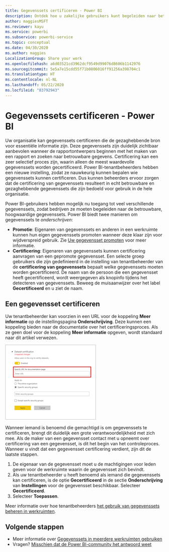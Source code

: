 ```yaml
---
title: Gegevenssets certificeren - Power BI
description: Ontdek hoe u zakelijke gebruikers kunt begeleiden naar betrouwbare en hoogwaardige gegevenssets.
author: maggiesMSFT
ms.reviewer: kayu
ms.service: powerbi
ms.subservice: powerbi-service
ms.topic: conceptual
ms.date: 04/30/2020
ms.author: maggies
LocalizationGroup: Share your work
ms.openlocfilehash: a6d03521cd3962dcf9549d99076d8606b1142976
ms.sourcegitcommit: 5e5a7e15cdd55f71b0806016ff91256a398704c1
ms.translationtype: HT
ms.contentlocale: nl-NL
ms.lasthandoff: 05/22/2020
ms.locfileid: "83792943"
---
```

# <a name="certify-datasets---power-bi"></a>Gegevenssets certificeren - Power BI

Uw organisatie kan gegevenssets certificeren die de gezaghebbende bron voor essentiële informatie zijn. Deze gegevenssets zijn duidelijk zichtbaar aanbevolen wanneer de rapportontwerpers beginnen met het maken van een rapport en zoeken naar betrouwbare gegevens. Certificering kan een zeer selectief proces zijn, waarin alleen de meest waardevolle gegevenssets worden gecertificeerd. Power BI-tenantbeheerders hebben een nieuwe instelling, zodat ze nauwkeurig kunnen bepalen wie gegevenssets kunnen certificeren. Dus kunnen beheerders ervoor zorgen dat de certificering van gegevenssets resulteert in echt betrouwbare en gezaghebbende gegevenssets die zijn bedoeld voor gebruik in de hele organisatie.

Power BI-gebruikers hebben mogelijk nu toegang tot veel verschillende gegevenssets, zodat bedrijven ze moeten begeleiden naar de betrouwbare, hoogwaardige gegevenssets. Power BI biedt twee manieren om gegevenssets te *onderschrijven*:

- **Promotie**: Eigenaren van gegevenssets en anderen in een werkruimte kunnen hun eigen gegevenssets promoten wanneer deze klaar zijn voor wijdverspreid gebruik. Zie [Uw gegevensset promoten](service-datasets-promote.md) voor meer informatie. 
- **Certificering**: Eigenaren van gegevenssets kunnen certificering aanvragen van een gepromote gegevensset. Een selecte groep gebruikers die zijn gedefinieerd in de instelling van tenantbeheerder van de **certificering van gegevenssets** bepaalt welke gegevenssets moeten worden gecertificeerd. De naam van de persoon die een gegevensset heeft gecertificeerd, wordt weergegeven als knopinfo tijdens het detecteren van gegevenssets. Beweeg de muisaanwijzer over het label **Gecertificeerd** en u ziet de naam.

## <a name="certify-a-dataset"></a>Een gegevensset certificeren

Uw tenantbeheerder kan voorzien in een URL voor de koppeling **Meer informatie** op de instellingspagina **Onderschrijving**.  Deze kunnen een koppeling bieden naar de documentatie over het certificeringsproces. Als ze geen doel voor de koppeling **Meer informatie** opgeven, wordt standaard naar dit artikel verwezen.

![Meer informatie over certificering van gegevenssets](media/service-datasets-certify-promote/power-bi-dataset-learn-more-certification.png)

Wanneer iemand is benoemd die gemachtigd is om gegevenssets te certificeren, brengt dit duidelijk een grote verantwoordelijkheid met zich mee. Als de maker van een gegevensset contact met u opneemt over certificering van een gegevensset, is dit het begin van het controleproces. Wanneer u vindt dat een gegevensset certificering verdient, zijn dit de laatste stappen.

1. De eigenaar van de gegevensset moet u de machtigingen voor leden geven voor de werkruimte waarin de gegevensset zich bevindt.
1. Als uw tenantbeheerder u heeft benoemd als iemand die gegevenssets kan certificeren, is de optie **Gecertificeerd** in de sectie **Onderschrijving** van **Instellingen** voor de gegevensset beschikbaar. Selecteer **Gecertificeerd**.
1. Selecteer **Toepassen**.

Meer informatie over hoe tenantbeheerders [het gebruik van gegevenssets beheren in werkruimten](service-datasets-admin-across-workspaces.md).

## <a name="next-steps"></a>Volgende stappen

* Meer informatie over [Gegevenssets in meerdere werkruimten gebruiken](service-datasets-across-workspaces.md)
* Vragen? [Misschien dat de Power BI-community het antwoord weet](https://community.powerbi.com/)
